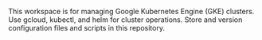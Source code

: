 <!-- Use this file to provide workspace-specific custom instructions to Copilot. For more details, visit https://code.visualstudio.com/docs/copilot/copilot-customization#_use-a-githubcopilotinstructionsmd-file -->

This workspace is for managing Google Kubernetes Engine (GKE) clusters. Use gcloud, kubectl, and helm for cluster operations. Store and version configuration files and scripts in this repository.
